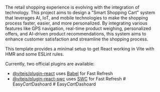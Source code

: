 The retail shopping experience is evolving with the integration of technology. This project aims to design a "Smart Shopping Cart" system that leverages AI, IoT, and mobile technologies to make the shopping process faster, easier, and more personalized. By integrating various features like GPS navigation, real-time product weighing, personalized offers, and AI-driven product recommendations, this system aims to enhance customer satisfaction and streamline the shopping process.


This template provides a minimal setup to get React working in Vite with HMR and some ESLint rules.

Currently, two official plugins are available:

- [@vitejs/plugin-react](https://github.com/vitejs/vite-plugin-react/blob/main/packages/plugin-react/README.md) uses [Babel](https://babeljs.io/) for Fast Refresh
- [@vitejs/plugin-react-swc](https://github.com/vitejs/vite-plugin-react-swc) uses [SWC](https://swc.rs/) for Fast Refresh
#   E a s y _ C a r t _ D a s h o a r d  
 #   E a s y _ C a r t _ D a s h o a r d  
 